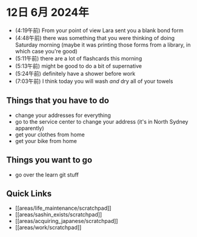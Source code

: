 # 12日 6月 2024年
- (4:19午前) From your point of view Lara sent you a blank bond form
- (4:48午前) there was something that you were thinking of doing Saturday morning (maybe it was printing those forms from a library, in which case you're good)
- (5:11午前) there are a lot of flashcards this morning
- (5:13午前) might be good to do a bit of supernative
- (5:24午前) definitely have a shower before work
- (7:03午前) I think today you will wash *and* dry all of your towels





## Things that you have to do
- change your addresses for everything
- go to the service center to change your address (it's in North Sydney apparently)
- get your clothes from home
- get your bike from home


## Things you want to go
- go over the learn git stuff 



## Quick Links
- [[areas/life_maintenance/scratchpad]]
- [[areas/sashin_exists/scratchpad]]
- [[areas/acquiring_japanese/scratchpad]]
- [[areas/work/scratchpad]]
